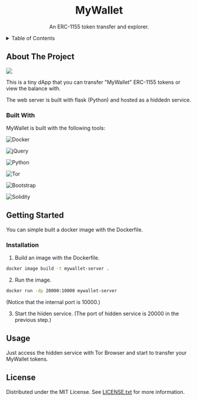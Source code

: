 <div align="center">
    <h1>MyWallet</h1>
    <p align="center">
        An ERC-1155 token transfer and explorer.
    </p>
</div>

<details>
    <summary>Table of Contents</summary>
    <ol>
        <li>
            <a href="#about-the-project">About The Project</a>
            <ul>
                <li><a href="#built-with">Built With</a></li>
            </ul>
        </li>
        <li>
            <a href="#getting-started">Getting Started</a>
            <ul>
                <li><a href="#installation">Installation</a></li>
            </ul>
        </li>
        <li><a href="#usage">Usage</a></li>
        <li><a href="#contributing">Contributing</a></li>
        <li><a href="#license">License</a></li>
    </ol>
</details>

## About The Project

![](https://github.com/91d906h4/MyWallet/blob/master/doc/mywallet.gif)

This is a tiny dApp that you can transfer "MyWallet" ERC-1155 tokens or view the balance with.

The web server is built with flask (Python) and hosted as a hiddedn service.

### Built With

MyWallet is built with the following tools:

![Docker](https://img.shields.io/badge/docker-%230db7ed.svg?style=for-the-badge&logo=docker&logoColor=white)

![jQuery](https://img.shields.io/badge/jquery-%230769AD.svg?style=for-the-badge&logo=jquery&logoColor=white)

![Python](https://img.shields.io/badge/python-3670A0?style=for-the-badge&logo=python&logoColor=ffdd54)

![Tor](https://img.shields.io/badge/Tor-7D4698?style=for-the-badge&logo=Tor-Browser&logoColor=white)

![Bootstrap](https://img.shields.io/badge/bootstrap-%23563D7C.svg?style=for-the-badge&logo=bootstrap&logoColor=white)

![Solidity](https://img.shields.io/badge/Solidity-%23363636.svg?style=for-the-badge&logo=solidity&logoColor=white)



## Getting Started

You can simple built a docker image with the Dockerfile.

### Installation

1. Build an image with the Dockerfile.
```sh
docker image build -t mywallet-server .
```

2. Run the image.
```sh
docker run -dp 20000:10000 mywallet-server
```
(Notice that the internal port is 10000.)

3. Start the hiiden service.
(The port of hidden service is 20000 in the previous step.)

## Usage

Just access the hidden service with Tor Browser and start to transfer your MyWallet tokens.

## License

Distributed under the MIT License. See [LICENSE.txt](https://github.com/91d906h4/MyWallet/blob/master/LICENSE) for more information.
